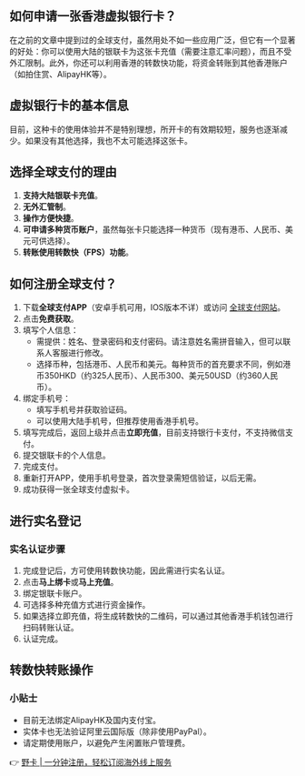 ## 如何申请一张香港虚拟银行卡？

在之前的文章中提到过的全球支付，虽然用处不如一些应用广泛，但它有一个显著的好处：你可以使用大陆的银联卡为这张卡充值（需要注意汇率问题），而且不受外汇限制。此外，你还可以利用香港的转数快功能，将资金转账到其他香港账户（如拍住赏、AlipayHK等）。

## 虚拟银行卡的基本信息

目前，这种卡的使用体验并不是特别理想，所开卡的有效期较短，服务也逐渐减少。如果没有其他选择，我也不太可能选择这张卡。

## 选择全球支付的理由

1. **支持大陆银联卡充值**。
2. **无外汇管制**。
3. **操作方便快捷**。
4. **可申请多种货币账户**，虽然每张卡只能选择一种货币（现有港币、人民币、美元可供选择）。
5. **转账使用转数快（FPS）功能**。

## 如何注册全球支付？

1. 下载**全球支付APP**（安卓手机可用，IOS版本不详）或访问 [全球支付网站](https://bit.ly/bewildcard)。
2. 点击**免费获取**。
3. 填写个人信息：
   - 需提供：姓名、登录密码和支付密码。请注意姓名需拼音输入，但可以联系人客服进行修改。
   - 选择币种，包括港币、人民币和美元。每种货币的首充要求不同，例如港币350HKD（约325人民币）、人民币300、美元50USD（约360人民币）。
4. 绑定手机号：
   - 填写手机号并获取验证码。
   - 可以使用大陆手机号，但推荐使用香港手机号。
5. 填写完成后，返回上级并点击**立即充值**，目前支持银行卡支付，不支持微信支付。
6. 提交银联卡的个人信息。
7. 完成支付。
8. 重新打开APP，使用手机号登录，首次登录需短信验证，以后无需。
9. 成功获得一张全球支付虚拟卡。

## 进行实名登记

### 实名认证步骤

1. 完成登记后，方可使用转数快功能，因此需进行实名认证。
2. 点击**马上绑卡**或**马上充值**。
3. 绑定银联卡账户。
4. 可选择多种充值方式进行资金操作。
5. 如果选择立即充值，将生成转数快的二维码，可以通过其他香港手机钱包进行扫码转账认证。
6. 认证完成。

## 转数快转账操作

### 小贴士

- 目前无法绑定AlipayHK及国内支付宝。
- 实体卡也无法验证阿里云国际版（除非使用PayPal）。
- 请定期使用账户，以避免产生闲置账户管理费。

👉 [野卡 | 一分钟注册，轻松订阅海外线上服务](https://bit.ly/bewildcard)